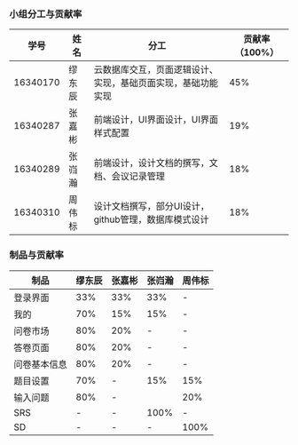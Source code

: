 ### 小组分工与贡献率
学号 | 姓名 | 分工 | 贡献率（100%） |
---|---|---|---|
16340170 | 缪东辰 | 云数据库交互，页面逻辑设计、实现，基础页面实现，基础功能实现 | 45% |
16340287 | 张嘉彬 | 前端设计，UI界面设计，UI界面样式配置 | 19% |
16340289 | 张岿瀚 | 前端设计，设计文档的撰写，文档、会议记录管理 | 18% |
16340310 | 周伟标 | 设计文档撰写，部分UI设计，github管理，数据库模式设计 | 18% |
### 制品与贡献率
制品 | 缪东辰 | 张嘉彬 | 张岿瀚 | 周伟标 |
---|---|---|---|---|
登录界面 | 33% | 33% | 33% | - |
我的 | 70% | 15% | 15% | - |
问卷市场 | 80% | 20% | - | - |
答卷页面 | 80% | 20% | - | - |
问卷基本信息 | 80% | 20% | - | - |
题目设置 | 70% | - | 15% | 15% |
输入问题 | 80% | - |  | 20% |
SRS | - | - | 100% | - |
SD | - | - | - | 100% |
